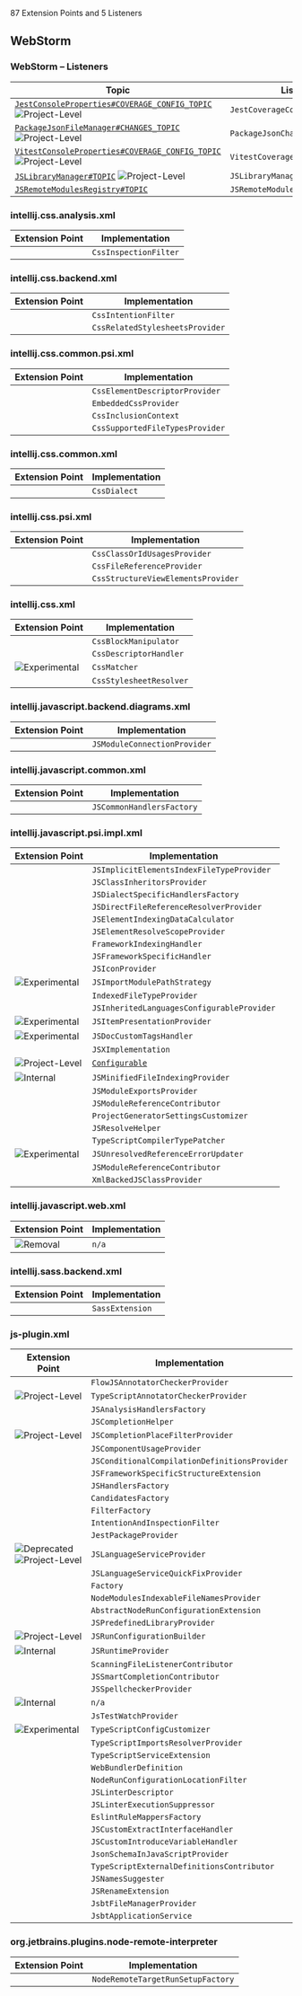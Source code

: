 <!-- Copyright 2000-2025 JetBrains s.r.o. and contributors. Use of this source code is governed by the Apache 2.0 license. -->

<!-- GENERATED FILE, DO NOT EDIT -->
<!-- This file is generated with the SDK Docs Authoring Tools plugin ('Generate SDK Docs EP Lists' action) -->
<!-- Revision: 39a1a008f12062cf95015bb903c48e83c75e4ecb -->

<!--
EP List Directories:
- /plugins/css
- /plugins/JavaScriptLanguage
- /plugins/NodeJS
- /plugins/sass
-->


<snippet id="content">

87 Extension Points and 5 Listeners

<include from="snippets.topic" element-id="ep_list_legend"/>

## WebStorm

### WebStorm – Listeners

| Topic | Listener |
|-------|----------|
| [`JestConsoleProperties#COVERAGE_CONFIG_TOPIC`](https://jb.gg/ipe/listeners?topics=com.intellij.javascript.jest.JestCoverageConfigListener)  ![Project-Level][project-level] | `JestCoverageConfigListener` |
| [`PackageJsonFileManager#CHANGES_TOPIC`](https://jb.gg/ipe/listeners?topics=com.intellij.javascript.nodejs.packageJson.PackageJsonFileManager.PackageJsonChangesListener)  ![Project-Level][project-level] | `PackageJsonChangesListener` |
| [`VitestConsoleProperties#COVERAGE_CONFIG_TOPIC`](https://jb.gg/ipe/listeners?topics=com.intellij.javascript.testing.vitest.coverage.VitestCoverageConfigListener)  ![Project-Level][project-level] | `VitestCoverageConfigListener` |
| [`JSLibraryManager#TOPIC`](https://jb.gg/ipe/listeners?topics=com.intellij.lang.javascript.library.JSLibraryManager.JSLibraryManagerChangeListener)  ![Project-Level][project-level] | `JSLibraryManagerChangeListener` |
| [`JSRemoteModulesRegistry#TOPIC`](https://jb.gg/ipe/listeners?topics=com.intellij.lang.javascript.modules.remote.JSRemoteModulesChangeListener)  | `JSRemoteModulesChangeListener` |


### intellij.css.analysis.xml

| Extension Point | Implementation |
|-----------------|----------------|
| <include from="snippets.topic" element-id="epLink"><var name="ep" value="com.intellij.css.cssInspectionFilter"/></include> | `CssInspectionFilter` |

### intellij.css.backend.xml

| Extension Point | Implementation |
|-----------------|----------------|
| <include from="snippets.topic" element-id="epLink"><var name="ep" value="com.intellij.css.cssIntentionFilter"/></include> | `CssIntentionFilter` |
| <include from="snippets.topic" element-id="epLink"><var name="ep" value="com.intellij.css.cssRelatedStylesheetsProvider"/></include> | `CssRelatedStylesheetsProvider` |

### intellij.css.common.psi.xml

| Extension Point | Implementation |
|-----------------|----------------|
| <include from="snippets.topic" element-id="epLink"><var name="ep" value="com.intellij.css.elementDescriptorProvider"/></include> | `CssElementDescriptorProvider` |
| <include from="snippets.topic" element-id="epLink"><var name="ep" value="com.intellij.css.embeddedCssProvider"/></include> | `EmbeddedCssProvider` |
| <include from="snippets.topic" element-id="epLink"><var name="ep" value="com.intellij.css.inclusionContext"/></include> | `CssInclusionContext` |
| <include from="snippets.topic" element-id="epLink"><var name="ep" value="com.intellij.css.supportedFileTypesProvider"/></include> | `CssSupportedFileTypesProvider` |

### intellij.css.common.xml

| Extension Point | Implementation |
|-----------------|----------------|
| <include from="snippets.topic" element-id="epLink"><var name="ep" value="com.intellij.css.dialect"/></include> | `CssDialect` |

### intellij.css.psi.xml

| Extension Point | Implementation |
|-----------------|----------------|
| <include from="snippets.topic" element-id="epLink"><var name="ep" value="com.intellij.css.classOrIdUsagesProvider"/></include> | `CssClassOrIdUsagesProvider` |
| <include from="snippets.topic" element-id="epLink"><var name="ep" value="com.intellij.css.cssFileReferenceProvider"/></include> | `CssFileReferenceProvider` |
| <include from="snippets.topic" element-id="epLink"><var name="ep" value="com.intellij.css.structureViewChildrenProvider"/></include> | `CssStructureViewElementsProvider` |

### intellij.css.xml

| Extension Point | Implementation |
|-----------------|----------------|
| <include from="snippets.topic" element-id="epLink"><var name="ep" value="com.intellij.css.blockManipulator"/></include> | `CssBlockManipulator` |
| <include from="snippets.topic" element-id="epLink"><var name="ep" value="com.intellij.css.descriptorHandler"/></include> | `CssDescriptorHandler` |
| <include from="snippets.topic" element-id="epLink"><var name="ep" value="com.intellij.css.selectorMatcher"/></include> ![Experimental][experimental] | `CssMatcher` |
| <include from="snippets.topic" element-id="epLink"><var name="ep" value="com.intellij.css.styleSheetResolver"/></include> | `CssStylesheetResolver` |

### intellij.javascript.backend.diagrams.xml

| Extension Point | Implementation |
|-----------------|----------------|
| <include from="snippets.topic" element-id="epLink"><var name="ep" value="com.intellij.javascript.module.provider"/></include> | `JSModuleConnectionProvider` |

### intellij.javascript.common.xml

| Extension Point | Implementation |
|-----------------|----------------|
| <include from="snippets.topic" element-id="epLink"><var name="ep" value="JavaScript.commonHandlersFactory"/></include> | `JSCommonHandlersFactory` |

### intellij.javascript.psi.impl.xml

| Extension Point | Implementation |
|-----------------|----------------|
| <include from="snippets.topic" element-id="epLink"><var name="ep" value="JavaScript.JSImplicitElementsIndexFileTypeProvider"/></include> | `JSImplicitElementsIndexFileTypeProvider` |
| <include from="snippets.topic" element-id="epLink"><var name="ep" value="JavaScript.classInheritorsProvider"/></include> | `JSClassInheritorsProvider` |
| <include from="snippets.topic" element-id="epLink"><var name="ep" value="JavaScript.dialectSpecificHandlersFactory"/></include> | `JSDialectSpecificHandlersFactory` |
| <include from="snippets.topic" element-id="epLink"><var name="ep" value="JavaScript.directFileReferenceResolverProvider"/></include> | `JSDirectFileReferenceResolverProvider` |
| <include from="snippets.topic" element-id="epLink"><var name="ep" value="JavaScript.elementIndexingDataCalculator"/></include> | `JSElementIndexingDataCalculator` |
| <include from="snippets.topic" element-id="epLink"><var name="ep" value="JavaScript.elementScopeProvider"/></include> | `JSElementResolveScopeProvider` |
| <include from="snippets.topic" element-id="epLink"><var name="ep" value="JavaScript.frameworkIndexingHandler"/></include> | `FrameworkIndexingHandler` |
| <include from="snippets.topic" element-id="epLink"><var name="ep" value="JavaScript.frameworkSpecificHandler"/></include> | `JSFrameworkSpecificHandler` |
| <include from="snippets.topic" element-id="epLink"><var name="ep" value="JavaScript.iconProvider"/></include> | `JSIconProvider` |
| <include from="snippets.topic" element-id="epLink"><var name="ep" value="JavaScript.importModulePathStrategy"/></include> ![Experimental][experimental] | `JSImportModulePathStrategy` |
| <include from="snippets.topic" element-id="epLink"><var name="ep" value="JavaScript.indexedFileTypeProvider"/></include> | `IndexedFileTypeProvider` |
| <include from="snippets.topic" element-id="epLink"><var name="ep" value="JavaScript.inheritedLanguagesConfigurableProvider"/></include> | `JSInheritedLanguagesConfigurableProvider` |
| <include from="snippets.topic" element-id="epLink"><var name="ep" value="JavaScript.itemPresentation"/></include> ![Experimental][experimental] | `JSItemPresentationProvider` |
| <include from="snippets.topic" element-id="epLink"><var name="ep" value="JavaScript.jsDocCustomTagsHandler"/></include> ![Experimental][experimental] | `JSDocCustomTagsHandler` |
| <include from="snippets.topic" element-id="epLink"><var name="ep" value="JavaScript.jsxImplementation"/></include> | `JSXImplementation` |
| <include from="snippets.topic" element-id="epLink"><var name="ep" value="JavaScript.lang.templates"/></include> ![Project-Level][project-level] | [`Configurable`](%gh-ic%/platform/ide-core/src/com/intellij/openapi/options/Configurable.java) |
| <include from="snippets.topic" element-id="epLink"><var name="ep" value="JavaScript.minifiedFileIndexingProvider"/></include> ![Internal][internal] | `JSMinifiedFileIndexingProvider` |
| <include from="snippets.topic" element-id="epLink"><var name="ep" value="JavaScript.moduleExportsProvider"/></include> | `JSModuleExportsProvider` |
| <include from="snippets.topic" element-id="epLink"><var name="ep" value="JavaScript.moduleReferenceContributor"/></include> | `JSModuleReferenceContributor` |
| <include from="snippets.topic" element-id="epLink"><var name="ep" value="JavaScript.projectGeneratorPanelCustomizer"/></include> | `ProjectGeneratorSettingsCustomizer` |
| <include from="snippets.topic" element-id="epLink"><var name="ep" value="JavaScript.resolveHelper"/></include> | `JSResolveHelper` |
| <include from="snippets.topic" element-id="epLink"><var name="ep" value="JavaScript.typeScriptCompilerTypePatcher"/></include> | `TypeScriptCompilerTypePatcher` |
| <include from="snippets.topic" element-id="epLink"><var name="ep" value="JavaScript.unresolvedReferenceErrorUpdater"/></include> ![Experimental][experimental] | `JSUnresolvedReferenceErrorUpdater` |
| <include from="snippets.topic" element-id="epLink"><var name="ep" value="JavaScript.webBundlerCssReferenceContributor"/></include> | `JSModuleReferenceContributor` |
| <include from="snippets.topic" element-id="epLink"><var name="ep" value="JavaScript.xmlBackedClassProvider"/></include> | `XmlBackedJSClassProvider` |

### intellij.javascript.web.xml

| Extension Point | Implementation |
|-----------------|----------------|
| <include from="snippets.topic" element-id="epLink"><var name="ep" value="com.intellij.javascript.webTypes"/></include> ![Removal][removal] | `n/a` |

### intellij.sass.backend.xml

| Extension Point | Implementation |
|-----------------|----------------|
| <include from="snippets.topic" element-id="epLink"><var name="ep" value="com.intellij.sass.extension"/></include> | `SassExtension` |

### js-plugin.xml

| Extension Point | Implementation |
|-----------------|----------------|
| <include from="snippets.topic" element-id="epLink"><var name="ep" value="JavaScript.FlowJSAnnotatorCheckerProvider"/></include> | `FlowJSAnnotatorCheckerProvider` |
| <include from="snippets.topic" element-id="epLink"><var name="ep" value="JavaScript.TypeScriptAnnotatorCheckerProvider"/></include> ![Project-Level][project-level] | `TypeScriptAnnotatorCheckerProvider` |
| <include from="snippets.topic" element-id="epLink"><var name="ep" value="JavaScript.analysisHandlersFactory"/></include> | `JSAnalysisHandlersFactory` |
| <include from="snippets.topic" element-id="epLink"><var name="ep" value="JavaScript.completionHelper"/></include> | `JSCompletionHelper` |
| <include from="snippets.topic" element-id="epLink"><var name="ep" value="JavaScript.completionPlaceFilter"/></include> ![Project-Level][project-level] | `JSCompletionPlaceFilterProvider` |
| <include from="snippets.topic" element-id="epLink"><var name="ep" value="JavaScript.componentUsageProvider"/></include> | `JSComponentUsageProvider` |
| <include from="snippets.topic" element-id="epLink"><var name="ep" value="JavaScript.conditionalCompilationDefinitionsProvider"/></include> | `JSConditionalCompilationDefinitionsProvider` |
| <include from="snippets.topic" element-id="epLink"><var name="ep" value="JavaScript.frameworkSpecificStructureViewExtension"/></include> | `JSFrameworkSpecificStructureExtension` |
| <include from="snippets.topic" element-id="epLink"><var name="ep" value="JavaScript.handlersFactory"/></include> | `JSHandlersFactory` |
| <include from="snippets.topic" element-id="epLink"><var name="ep" value="JavaScript.importCandidatesFactory"/></include> | `CandidatesFactory` |
| <include from="snippets.topic" element-id="epLink"><var name="ep" value="JavaScript.importCandidatesFilterFactory"/></include> | `FilterFactory` |
| <include from="snippets.topic" element-id="epLink"><var name="ep" value="JavaScript.intentionAndInspectionFilter"/></include> | `IntentionAndInspectionFilter` |
| <include from="snippets.topic" element-id="epLink"><var name="ep" value="JavaScript.jestPackageProvider"/></include> | `JestPackageProvider` |
| <include from="snippets.topic" element-id="epLink"><var name="ep" value="JavaScript.languageServiceProvider"/></include> ![Deprecated][deprecated] ![Project-Level][project-level] | `JSLanguageServiceProvider` |
| <include from="snippets.topic" element-id="epLink"><var name="ep" value="JavaScript.languageServiceQuickFixProvider"/></include> | `JSLanguageServiceQuickFixProvider` |
| <include from="snippets.topic" element-id="epLink"><var name="ep" value="JavaScript.languageServiceRemoteHelperFactory"/></include> | `Factory` |
| <include from="snippets.topic" element-id="epLink"><var name="ep" value="JavaScript.nodeModulesIndexableFileNamesProvider"/></include> | `NodeModulesIndexableFileNamesProvider` |
| <include from="snippets.topic" element-id="epLink"><var name="ep" value="JavaScript.nodeRunConfigurationExtension"/></include> | `AbstractNodeRunConfigurationExtension` |
| <include from="snippets.topic" element-id="epLink"><var name="ep" value="JavaScript.predefinedLibraryProvider"/></include> | `JSPredefinedLibraryProvider` |
| <include from="snippets.topic" element-id="epLink"><var name="ep" value="JavaScript.runConfigurationBuilder"/></include> ![Project-Level][project-level] | `JSRunConfigurationBuilder` |
| <include from="snippets.topic" element-id="epLink"><var name="ep" value="JavaScript.runtimeProvider"/></include> ![Internal][internal] | `JSRuntimeProvider` |
| <include from="snippets.topic" element-id="epLink"><var name="ep" value="JavaScript.scanningFileListenerContributor"/></include> | `ScanningFileListenerContributor` |
| <include from="snippets.topic" element-id="epLink"><var name="ep" value="JavaScript.smartCompletionContributor"/></include> | `JSSmartCompletionContributor` |
| <include from="snippets.topic" element-id="epLink"><var name="ep" value="JavaScript.spellcheckerProvider"/></include> | `JSSpellcheckerProvider` |
| <include from="snippets.topic" element-id="epLink"><var name="ep" value="JavaScript.testFrameworkDetector"/></include> ![Internal][internal] | `n/a` |
| <include from="snippets.topic" element-id="epLink"><var name="ep" value="JavaScript.testWatchProvider"/></include> | `JsTestWatchProvider` |
| <include from="snippets.topic" element-id="epLink"><var name="ep" value="JavaScript.tsConfigCustomizer"/></include> ![Experimental][experimental] | `TypeScriptConfigCustomizer` |
| <include from="snippets.topic" element-id="epLink"><var name="ep" value="JavaScript.tsImportResolver"/></include> | `TypeScriptImportsResolverProvider` |
| <include from="snippets.topic" element-id="epLink"><var name="ep" value="JavaScript.tsServiceExtension"/></include> | `TypeScriptServiceExtension` |
| <include from="snippets.topic" element-id="epLink"><var name="ep" value="JavaScript.webBundlerDefinition"/></include> | `WebBundlerDefinition` |
| <include from="snippets.topic" element-id="epLink"><var name="ep" value="NodeJS.runConfigurationLocationFilter"/></include> | `NodeRunConfigurationLocationFilter` |
| <include from="snippets.topic" element-id="epLink"><var name="ep" value="com.intellij.JavaScript.linter.descriptor"/></include> | `JSLinterDescriptor` |
| <include from="snippets.topic" element-id="epLink"><var name="ep" value="com.intellij.JavaScript.linter.execution.suppressor"/></include> | `JSLinterExecutionSuppressor` |
| <include from="snippets.topic" element-id="epLink"><var name="ep" value="com.intellij.eslint.ruleMappersFactory"/></include> | `EslintRuleMappersFactory` |
| <include from="snippets.topic" element-id="epLink"><var name="ep" value="com.intellij.javascript.extract.interface.extension"/></include> | `JSCustomExtractInterfaceHandler` |
| <include from="snippets.topic" element-id="epLink"><var name="ep" value="com.intellij.javascript.introduce.variable.extension"/></include> | `JSCustomIntroduceVariableHandler` |
| <include from="snippets.topic" element-id="epLink"><var name="ep" value="com.intellij.javascript.json.schema.provider"/></include> | `JsonSchemaInJavaScriptProvider` |
| <include from="snippets.topic" element-id="epLink"><var name="ep" value="com.intellij.javascript.library.externalDefinitionsContributor"/></include> | `TypeScriptExternalDefinitionsContributor` |
| <include from="snippets.topic" element-id="epLink"><var name="ep" value="com.intellij.javascript.names.suggester"/></include> | `JSNamesSuggester` |
| <include from="snippets.topic" element-id="epLink"><var name="ep" value="com.intellij.javascript.rename.extension"/></include> | `JSRenameExtension` |
| <include from="snippets.topic" element-id="epLink"><var name="ep" value="com.intellij.jsbtFileManagerProvider"/></include> | `JsbtFileManagerProvider` |
| <include from="snippets.topic" element-id="epLink"><var name="ep" value="com.intellij.jsbtService"/></include> | `JsbtApplicationService` |

### org.jetbrains.plugins.node-remote-interpreter

| Extension Point | Implementation |
|-----------------|----------------|
| <include from="snippets.topic" element-id="epLink"><var name="ep" value="org.jetbrains.plugins.node-remote-interpreter.nodeRemoteTargetRunSetupFactory"/></include> | `NodeRemoteTargetRunSetupFactory` |


[deprecated]: https://img.shields.io/badge/-Deprecated-lightgrey?style=flat-square
[removal]: https://img.shields.io/badge/-Removal-red?style=flat-square
[obsolete]: https://img.shields.io/badge/-Obsolete-grey?style=flat-square
[experimental]: https://img.shields.io/badge/-Experimental-violet?style=flat-square
[internal]: https://img.shields.io/badge/-Internal-darkred?style=flat-square
[project-level]: https://img.shields.io/badge/-Project--Level-blue?style=flat-square
[non-dynamic]: https://img.shields.io/badge/-Non--Dynamic-orange?style=flat-square
[dumb-aware]: https://img.shields.io/badge/-DumbAware-darkgreen?style=flat-square

</snippet>
